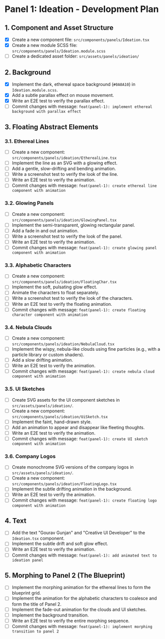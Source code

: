 # Panel 1: Ideation - Development Plan

## 1. Component and Asset Structure

-   [x] Create a new component file: `src/components/panels/Ideation.tsx`
-   [x] Create a new module SCSS file: `src/components/panels/Ideation.module.scss`
-   [ ] Create a dedicated asset folder: `src/assets/panels/ideation/`

## 2. Background

-   [x] Implement the dark, ethereal space background (`#0A0A10`) in `Ideation.module.scss`.
-   [x] Add a subtle parallax effect on mouse movement.
-   [x] Write an E2E test to verify the parallax effect.
-   [ ] Commit changes with message: `feat(panel-1): implement ethereal background with parallax effect`

## 3. Floating Abstract Elements

### 3.1. Ethereal Lines

-   [ ] Create a new component: `src/components/panels/ideation/EtherealLine.tsx`
-   [ ] Implement the line as an SVG with a glowing effect.
-   [ ] Add a gentle, slow-drifting and bending animation.
-   [ ] Write a screenshot test to verify the look of the line.
-   [ ] Write an E2E test to verify the animation.
-   [ ] Commit changes with message: `feat(panel-1): create ethereal line component with animation`

### 3.2. Glowing Panels

-   [ ] Create a new component: `src/components/panels/ideation/GlowingPanel.tsx`
-   [ ] Implement the semi-transparent, glowing rectangular panel.
-   [ ] Add a fade in and out animation.
-   [ ] Write a screenshot test to verify the look of the panel.
-   [ ] Write an E2E test to verify the animation.
-   [ ] Commit changes with message: `feat(panel-1): create glowing panel component with animation`

### 3.3. Alphabetic Characters

-   [ ] Create a new component: `src/components/panels/ideation/FloatingChar.tsx`
-   [ ] Implement the soft, pulsating glow effect.
-   [ ] Animate the characters to float separately.
-   [ ] Write a screenshot test to verify the look of the characters.
-   [ ] Write an E2E test to verify the floating animation.
-   [ ] Commit changes with message: `feat(panel-1): create floating character component with animation`

### 3.4. Nebula Clouds

-   [ ] Create a new component: `src/components/panels/ideation/NebulaCloud.tsx`
-   [ ] Implement the wispy, nebula-like clouds using fine particles (e.g., with a particle library or custom shaders).
-   [ ] Add a slow drifting animation.
-   [ ] Write an E2E test to verify the animation.
-   [ ] Commit changes with message: `feat(panel-1): create nebula cloud component with animation`

### 3.5. UI Sketches

-   [ ] Create SVG assets for the UI component sketches in `src/assets/panels/ideation/`.
-   [ ] Create a new component: `src/components/panels/ideation/UiSketch.tsx`
-   [ ] Implement the faint, hand-drawn style.
-   [ ] Add an animation to appear and disappear like fleeting thoughts.
-   [ ] Write an E2E test to verify the animation.
-   [ ] Commit changes with message: `feat(panel-1): create UI sketch component with animation`

### 3.6. Company Logos

-   [ ] Create monochrome SVG versions of the company logos in `src/assets/panels/ideation/`.
-   [ ] Create a new component: `src/components/panels/ideation/FloatingLogo.tsx`
-   [ ] Implement the subtle drifting animation in the background.
-   [ ] Write an E2E test to verify the animation.
-   [ ] Commit changes with message: `feat(panel-1): create floating logo component with animation`

## 4. Text

-   [ ] Add the text "Gourav Gunjan" and "Creative UI Developer" to the `Ideation.tsx` component.
-   [ ] Implement the subtle drift and soft glow effect.
-   [ ] Write an E2E test to verify the animation.
-   [ ] Commit changes with message: `feat(panel-1): add animated text to ideation panel`

## 5. Morphing to Panel 2 (The Blueprint)

-   [ ] Implement the morphing animation for the ethereal lines to form the blueprint grid.
-   [ ] Implement the animation for the alphabetic characters to coalesce and form the title of Panel 2.
-   [ ] Implement the fade-out animation for the clouds and UI sketches.
-   [ ] Implement the background transition.
-   [ ] Write an E2E test to verify the entire morphing sequence.
-   [ ] Commit changes with message: `feat(panel-1): implement morphing transition to panel 2`
